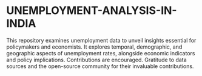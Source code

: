 # UNEMPLOYMENT-ANALYSIS-IN-INDIA
This repository examines unemployment data to unveil insights essential for policymakers and economists. It explores temporal, demographic, and geographic aspects of unemployment rates, alongside economic indicators and policy implications. Contributions are encouraged. Gratitude to data sources and the open-source community for their invaluable contributions.
